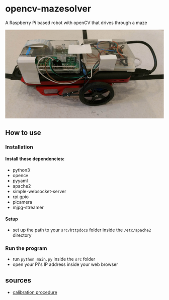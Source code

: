 # opencv-mazesolver
A Raspberry Pi based robot with openCV that drives through a maze

![](vehicle.jpg)

## How to use
### Installation
#### Install these dependencies:
- python3
- opencv
- pyyaml
- apache2
- simple-websocket-server
- rpi.gpio
- picamera
- mjpg-streamer
#### Setup
- set up the path to your `src/httpdocs` folder inside the `/etc/apache2` directory
### Run the program
- run `python main.py` inside the `src` folder
- open your Pi's IP address inside your web browser


## sources
- [calibration procedure](https://github.com/tizianofiorenzani/how_do_drones_work/tree/master/opencv)
